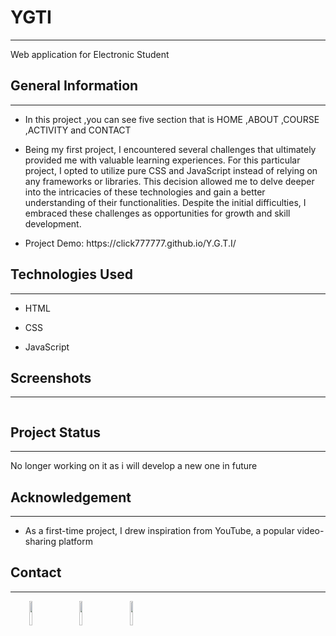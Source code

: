 <h1>YGTI</h1>
<hr><p>Web application for Electronic Student</p><h2>General Information</h2>
<hr><ul>
<li>In this project ,you can see five section that is
HOME ,ABOUT ,COURSE ,ACTIVITY and CONTACT</li>
</ul><ul>
<li>Being my first project, I encountered several challenges that ultimately provided me with valuable learning experiences. For this particular project, I opted to utilize pure CSS and JavaScript instead of relying on any frameworks or libraries. This decision allowed me to delve deeper into the intricacies of these technologies and gain a better understanding of their functionalities. Despite the initial difficulties, I embraced these challenges as opportunities for growth and skill development.</li>
</ul><ul>
<li>Project Demo: https://click777777.github.io/Y.G.T.I/</li>
</ul><h2>Technologies Used</h2>
<hr><ul>
<li>HTML</li>
</ul><ul>
<li>CSS</li>
</ul><ul>
<li>JavaScript</li>
</ul><h2>Screenshots</h2>
<hr><p><img src="https://github.com/Click777777/Y.G.T.I/blob/main/img/127.0.0.1_5500_index.html(Nest%20Hub%20Max).png" alt=""></p><h2>Project Status</h2>
<hr><p>No longer working on it as i will develop a new one in future</p><h2>Acknowledgement</h2>
<hr><ul>
<li>As a first-time project, I drew inspiration from YouTube, a popular video-sharing platform</li>
</ul><h2>Contact</h2>
<hr><p><span style="margin-right: 30px;"></span><a href="https://www.linkedin.com/in/soe-wunna-htun-6b054323a/"><img target="_blank" src="https://cdn.jsdelivr.net/gh/devicons/devicon/icons/linkedin/linkedin-original.svg" style="width: 10%;"></a><span style="margin-right: 30px;"></span><a href="https://github.com/Click777777"><img target="_blank" src="https://cdn.jsdelivr.net/gh/devicons/devicon/icons/github/github-original.svg" style="width: 10%;"></a><span style="margin-right: 30px;"></span><a href="https://www.facebook.com/HenaryVikes/"><img target="_blank" src="https://cdn.jsdelivr.net/gh/devicons/devicon/icons/facebook/facebook-original.svg" style="width: 10%;"></a></p>
